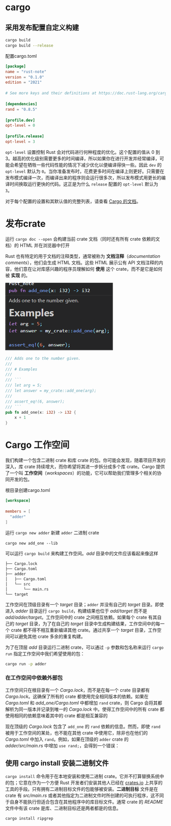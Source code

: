# cargo

## 采用发布配置自定义构建

```bash
cargo build
cargo build --release
```

配置cargo.toml

```toml
[package]
name = "rust-note"
version = "0.1.0"
edition = "2021"

# See more keys and their definitions at https://doc.rust-lang.org/cargo/reference/manifest.html

[dependencies]
rand = "0.8.5"

[profile.dev]
opt-level = 0

[profile.release]
opt-level = 3
```

`opt-level` 设置控制 Rust 会对代码进行何种程度的优化。这个配置的值从 0 到 3。越高的优化级别需要更多的时间编译，所以如果你在进行开发并经常编译，可能会希望在牺牲一些代码性能的情况下减少优化以便编译得快一些。因此 `dev` 的 `opt-level` 默认为 `0`。当你准备发布时，花费更多时间在编译上则更好。只需要在发布模式编译一次，而编译出来的程序则会运行很多次，所以发布模式用更长的编译时间换取运行更快的代码。这正是为什么 `release` 配置的 `opt-level` 默认为 `3`。

对于每个配置的设置和其默认值的完整列表，请查看 [Cargo 的文档](https://doc.rust-lang.org/cargo/reference/profiles.html)。

# 发布crate

运行 `cargo doc --open` 会构建当前 crate 文档（同时还有所有 crate 依赖的文档）的 HTML 并在浏览器中打开

Rust 也有特定的用于文档的注释类型，通常被称为 **文档注释**（*documentation comments*），他们会生成 HTML 文档。这些 HTML 展示公有 API 文档注释的内容，他们意在让对库感兴趣的程序员理解如何 **使用** 这个 crate，而不是它是如何被 **实现** 的。

![image-20230810165832961](https://raw.githubusercontent.com/susanforme/img/main/img/2023/08/10/16%E6%97%B658%E5%88%8633%E7%A7%920dd0e8d1c0304a0f624436f880eda5d0-image-20230810165832961-50bf26.png)

```rust
/// Adds one to the number given.
///
/// # Examples
///
/// ```
/// let arg = 5;
/// let answer = my_crate::add_one(arg);
///
/// assert_eq!(6, answer);
/// ```
pub fn add_one(x: i32) -> i32 {
    x + 1
}

```

# Cargo 工作空间

我们构建一个包含二进制 crate 和库 crate 的包。你可能会发现，随着项目开发的深入，库 crate 持续增大，而你希望将其进一步拆分成多个库 crate。Cargo 提供了一个叫 **工作空间**（*workspaces*）的功能，它可以帮助我们管理多个相关的协同开发的包。

 根目录创建cargo.toml

```toml
[workspace]

members = [
  "adder"
]
```



运行 `cargo new adder` 新建 `adder` 二进制 crate

 `cargo new add_one --lib`

可以运行 `cargo build` 来构建工作空间。*add* 目录中的文件应该看起来像这样

```
├── Cargo.lock
├── Cargo.toml
├── adder
│   ├── Cargo.toml
│   └── src
│       └── main.rs
└── target
```

工作空间在顶级目录有一个 *target* 目录；`adder` 并没有自己的 *target* 目录。即使进入 *adder* 目录运行 `cargo build`，构建结果也位于 *add/target* 而不是 *add/adder/target*。工作空间中的 crate 之间相互依赖。如果每个 crate 有其自己的 *target* 目录，为了在自己的 *target* 目录中生成构建结果，工作空间中的每一个 crate 都不得不相互重新编译其他 crate。通过共享一个 *target* 目录，工作空间可以避免其他 crate 多余的重复构建。





为了在顶层 *add* 目录运行二进制 crate，可以通过 `-p` 参数和包名称来运行 `cargo run` 指定工作空间中我们希望使用的包：

```bash
cargo run -p adder
```

### 在工作空间中依赖外部包

工作空间只在根目录有一个 *Cargo.lock*，而不是在每一个 crate 目录都有 *Cargo.lock*。这确保了所有的 crate 都使用完全相同版本的依赖。如果在 *Cargo.toml* 和 *add_one/Cargo.toml* 中都增加 `rand` crate，则 Cargo 会将其都解析为同一版本并记录到唯一的 *Cargo.lock* 中。使得工作空间中的所有 crate 都使用相同的依赖意味着其中的 crate 都是相互兼容的



现在顶级的 *Cargo.lock* 包含了 `add_one` 的 `rand` 依赖的信息。然而，即使 `rand` 被用于工作空间的某处，也不能在其他 crate 中使用它，除非也在他们的 *Cargo.toml* 中加入 `rand`。例如，如果在顶级的 `adder` crate 的 *adder/src/main.rs* 中增加 `use rand;`，会得到一个错误：

## 使用 cargo install 安装二进制文件

`cargo install` 命令用于在本地安装和使用二进制 crate。它并不打算替换系统中的包；它意在作为一个方便 Rust 开发者们安装其他人已经在 [crates.io](https://crates.io/) 上共享的工具的手段。只有拥有二进制目标文件的包能够被安装。**二进制目标** 文件是在 crate 有 *src/main.rs* 或者其他指定为二进制文件时所创建的可执行程序，这不同于自身不能执行但适合包含在其他程序中的库目标文件。通常 crate 的 *README* 文件中有该 crate 是库、二进制目标还是两者都是的信息。

```bash
cargo install ripgrep
```

